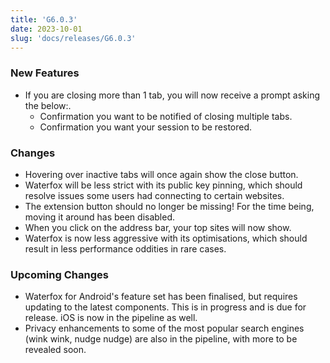 ```yaml
---
title: 'G6.0.3'
date: 2023-10-01
slug: 'docs/releases/G6.0.3'
---
```


### New Features

- If you are closing more than 1 tab, you will now receive a prompt asking the below:.
  - Confirmation you want to be notified of closing multiple tabs.
  - Confirmation you want your session to be restored.

### Changes

- Hovering over inactive tabs will once again show the close button.
- Waterfox will be less strict with its public key pinning, which should resolve issues some users had connecting to certain websites.
- The extension button should no longer be missing! For the time being, moving it around has been disabled.
- When you click on the address bar, your top sites will now show.
- Waterfox is now less aggressive with its optimisations, which should result in less performance oddities in rare cases.

### Upcoming Changes

- Waterfox for Android's feature set has been finalised, but requires updating to the latest components. This is in progress and is due for release. iOS is now in the pipeline as well.
- Privacy enhancements to some of the most popular search engines (wink wink, nudge nudge) are also in the pipeline, with more to be revealed soon.
